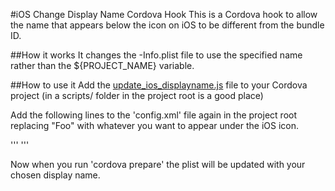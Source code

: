 #iOS Change Display Name Cordova Hook
This is a Cordova hook to allow the name that appears below the icon on iOS to be different from the bundle ID. 

##How it works
It changes the <project-name>-Info.plist file to use the specified name rather than the ${PROJECT_NAME} variable. 

##How to use it
Add the [update_ios_displayname.js](https://github.com/OmniIsg/ios_change_displayname/tree/master/update_ios_displayname.js) file to your Cordova project (in a scripts/ folder in the project root is a good place)

Add the following lines to the 'config.xml' file again in the project root replacing "Foo" with whatever you want to appear under the iOS icon.

'''
<preference name="DisplayName" value="Foo"/>
<hook type="after_prepare" src="scripts/update_ios_displayname.js" />
'''

Now when you run 'cordova prepare' the plist will be updated with your chosen display name.